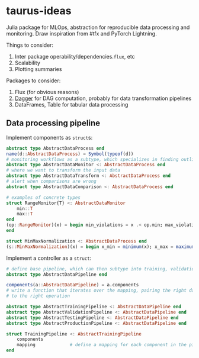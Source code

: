 # taurus-ideas

Julia package for MLOps, abstraction for reproducible data processing and monitoring. Draw inspiration from #tfx and PyTorch Lightning.

Things to consider:

1. Inter package operability/dependencies.`flux`, etc
2. Scalability
3. Plotting summaries

Packages to consider:

1. Flux (for obvious reasons)
2. [Dagger](https://github.com/JuliaParallel/Dagger.jl) for DAG computation, probably for data transformation pipelines
3. DataFrames, Table for tabular data processing

## Data processing pipeline

Implement components as `struct`s:

```julia
abstract type AbstractDataProcess end
name(d::AbstractDataProcess) = Symbol(typeof(d))
# monitoring workflows as a subtype, which specializes in finding outliers
abstract type AbstractDataMonitor <: AbstractDataProcess end
# where we want to transform the input data
abstract type AbstractDataTransform <: AbstractDataProcess end
# alert when comparisons are wrong
abstract type AbstractDataComparison <: AbstractDataProcess end

# examples of concrete types
struct RangeMonitor{T} <: AbstractDataMonitor 
    min::T
    max::T
end
(op::RangeMonitor)(x) = begin min_violations = x .< op.min; max_violations = x .> op.max; (min=min_violations, max=max_violations)
end

struct MinMaxNormalization <: AbstractDataProcess end
(s::MinMaxNormalization)(x) = begin x_min = minimum(x); x_max = maximum(x); @. (x - x_min) / (x_max - x_min) end
```

Implement a controller as a `struct`:

```julia
# define base pipeline, which can then subtype into training, validation, testing, and production
abstract type AbstractDataPipeline end

components(a::AbstractDataPipeline) = a.components
# write a function that iterates over the mapping, pairing the right data
# to the right operation

abstract type AbstractTrainingPipeline <: AbstractDataPipeline end
abstract type AbstractValidationPipeline <: AbstractDataPipeline end
abstract type AbstractTestingPipeline <: AbstractDataPipeline end
abstract type AbstractProductionPipeline <: AbstractDataPipeline end

struct TrainingPipeline <: AbstractTrainingPipeline
    components
    mapping             # define a mapping for each component in the pipeline
end
```
